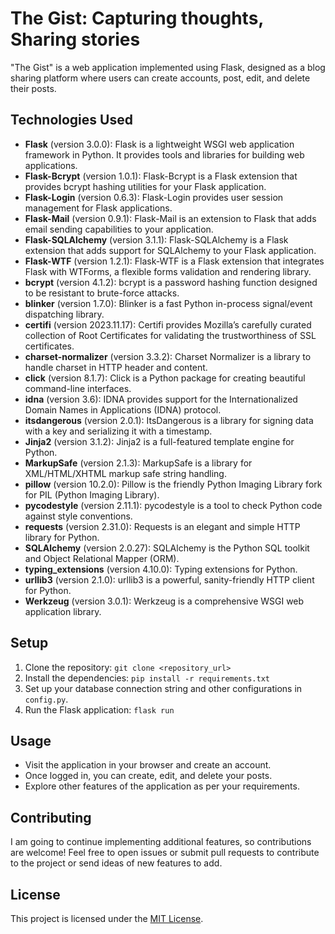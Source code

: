 # The Gist: Capturing thoughts, Sharing stories



"The Gist" is a web application implemented using Flask, designed as a blog sharing platform where users can create accounts, post, edit, and delete their posts.

## Technologies Used

- **Flask** (version 3.0.0): Flask is a lightweight WSGI web application framework in Python. It provides tools and libraries for building web applications.
- **Flask-Bcrypt** (version 1.0.1): Flask-Bcrypt is a Flask extension that provides bcrypt hashing utilities for your Flask application.
- **Flask-Login** (version 0.6.3): Flask-Login provides user session management for Flask applications.
- **Flask-Mail** (version 0.9.1): Flask-Mail is an extension to Flask that adds email sending capabilities to your application.
- **Flask-SQLAlchemy** (version 3.1.1): Flask-SQLAlchemy is a Flask extension that adds support for SQLAlchemy to your Flask application.
- **Flask-WTF** (version 1.2.1): Flask-WTF is a Flask extension that integrates Flask with WTForms, a flexible forms validation and rendering library.
- **bcrypt** (version 4.1.2): bcrypt is a password hashing function designed to be resistant to brute-force attacks.
- **blinker** (version 1.7.0): Blinker is a fast Python in-process signal/event dispatching library.
- **certifi** (version 2023.11.17): Certifi provides Mozilla’s carefully curated collection of Root Certificates for validating the trustworthiness of SSL certificates.
- **charset-normalizer** (version 3.3.2): Charset Normalizer is a library to handle charset in HTTP header and content.
- **click** (version 8.1.7): Click is a Python package for creating beautiful command-line interfaces.
- **idna** (version 3.6): IDNA provides support for the Internationalized Domain Names in Applications (IDNA) protocol.
- **itsdangerous** (version 2.0.1): ItsDangerous is a library for signing data with a key and serializing it with a timestamp.
- **Jinja2** (version 3.1.2): Jinja2 is a full-featured template engine for Python.
- **MarkupSafe** (version 2.1.3): MarkupSafe is a library for XML/HTML/XHTML markup safe string handling.
- **pillow** (version 10.2.0): Pillow is the friendly Python Imaging Library fork for PIL (Python Imaging Library).
- **pycodestyle** (version 2.11.1): pycodestyle is a tool to check Python code against style conventions.
- **requests** (version 2.31.0): Requests is an elegant and simple HTTP library for Python.
- **SQLAlchemy** (version 2.0.27): SQLAlchemy is the Python SQL toolkit and Object Relational Mapper (ORM).
- **typing_extensions** (version 4.10.0): Typing extensions for Python.
- **urllib3** (version 2.1.0): urllib3 is a powerful, sanity-friendly HTTP client for Python.
- **Werkzeug** (version 3.0.1): Werkzeug is a comprehensive WSGI web application library.

## Setup

1. Clone the repository: `git clone <repository_url>`
2. Install the dependencies: `pip install -r requirements.txt`
3. Set up your database connection string and other configurations in `config.py`.
4. Run the Flask application: `flask run`

## Usage

- Visit the application in your browser and create an account.
- Once logged in, you can create, edit, and delete your posts.
- Explore other features of the application as per your requirements.

## Contributing

I am going to continue implementing additional features, so contributions are welcome! Feel free to open issues or submit pull requests to contribute to the project or send ideas of new features to add. 

## License

This project is licensed under the [MIT License](LICENSE).